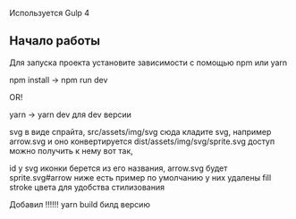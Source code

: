 Используется Gulp 4

## Начало работы

Для запуска проекта установите зависимости с помощью npm или yarn

npm install -> npm run dev

OR!

yarn -> yarn dev
для dev версии

svg в виде спрайта, src/assets/img/svg сюда кладите svg, например arrow.svg и оно конвертируется
dist/assets/img/svg/sprite.svg
доступ можно получить к нему вот так,

id у svg иконки берется из его названия, arrow.svg будет sprite.svg#arrow ниже есть пример
по умолчанию у них удалены fill stroke цвета для удобства стилизования

Добавил !!!!!! yarn build билд версию

<!--
<svg>
    <use xlink:href="assets/img/svg/sprite.svg#arrow"></use>
</svg>
 -->
